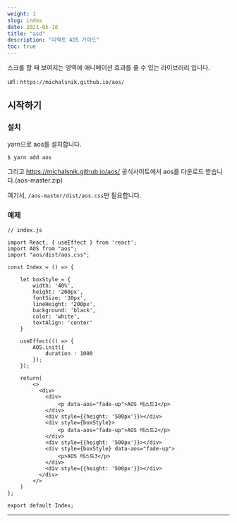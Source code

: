 ```yaml
---
weight: 1
slug: index
date: 2021-05-18
title: "asd"
description: "리액트 AOS 가이드"
toc: true
---
```


스크롤 할 때 보여지는 영역에 애니메이션 효과를 줄 수 있는 라이브러리 입니다.

url : `https://michalsnik.github.io/aos/`

## 시작하기

### 설치

yarn으로 aos를 설치합니다.
```
$ yarn add aos
```

그리고 https://michalsnik.github.io/aos/ 공식사이트에서 aos를 다운로드 받습니다.(aos-master.zip)

여기서, `/aos-master/dist/aos.css`만 필요합니다.

### 예제
```
// index.js

import React, { useEffect } from 'react';
import AOS from "aos";
import "aos/dist/aos.css";

const Index = () => {

    let boxStyle = {
        width: '40%',
        height: '200px',
        fontSize: '30px',
        lineHeight: '200px',
        background: 'black',
        color: 'white',
        textAlign: 'center'
    }

    useEffect(() => {
        AOS.init({
            duration : 1000
        });
    });

    return(
        <>
          <div>
            <div>
                <p data-aos="fade-up">AOS 테스트1</p>
            </div>
            <div style={{height: '500px'}}></div>
            <div style={boxStyle}>
                <p data-aos="fade-up">AOS 테스트2</p>
            </div>
            <div style={{height: '500px'}}></div>
            <div style={boxStyle} data-aos="fade-up">
                <p>AOS 테스트3</p>
            </div>
            <div style={{height: '500px'}}></div>
          </div>
        </>
    )
};

export default Index;
```
-------------------------